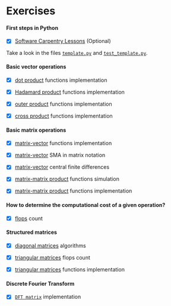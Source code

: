 # Exercises

#### First steps in Python

- [x] [Software Carpentry Lessons](https://github.com/birocoles/Disciplina-metodos-computacionais/tree/main/Content/first_steps_Python#software-carpentry-lesson) (Optional)

Take a look in the files [`template.py`](https://github.com/birocoles/Disciplina-metodos-computacionais/blob/main/Content/template.py) and [`test_template.py`](https://github.com/birocoles/Disciplina-metodos-computacionais/blob/main/Content/test_template.py).

#### Basic vector operations

- [x] [dot product](https://nbviewer.jupyter.org/github/birocoles/Disciplina-metodos-computacionais/blob/main/Content/dot.ipynb#Exercise) functions implementation

- [x] [Hadamard product](https://nbviewer.jupyter.org/github/birocoles/Disciplina-metodos-computacionais/blob/main/Content/hadamard.ipynb#Exercise) functions implementation

- [x] [outer product](https://nbviewer.jupyter.org/github/birocoles/Disciplina-metodos-computacionais/blob/main/Content/outer.ipynb#Exercise) functions implementation

- [x] [cross product](https://nbviewer.jupyter.org/github/birocoles/Disciplina-metodos-computacionais/blob/main/Content/cross.ipynb#Exercise) functions implementation

#### Basic matrix operations

- [x] [matrix-vector](https://nbviewer.jupyter.org/github/birocoles/Disciplina-metodos-computacionais/blob/main/Content/matrix-vector.ipynb#Exercise-1) functions implementation

- [x] [matrix-vector](https://nbviewer.jupyter.org/github/birocoles/Disciplina-metodos-computacionais/blob/main/Content/matrix-vector.ipynb#Exercise-2) SMA in matrix notation

- [x] [matrix-vector](https://nbviewer.jupyter.org/github/birocoles/Disciplina-metodos-computacionais/blob/main/Content/matrix-vector.ipynb#Exercise-3) central finite differences


- [x] [matrix-matrix product](https://nbviewer.jupyter.org/github/birocoles/Disciplina-metodos-computacionais/blob/main/Content/matrix-matrix.ipynb) functions simulation

- [x] [matrix-matrix product](https://nbviewer.jupyter.org/github/birocoles/Disciplina-metodos-computacionais/blob/main/Content/matrix-matrix.ipynb#Exercise) functions implementation

#### How to determine the computational cost of a given operation?

- [x] [flops](https://nbviewer.jupyter.org/github/birocoles/Disciplina-metodos-computacionais/blob/main/Content/flops.ipynb#Exercise) count

#### Structured matrices

- [x] [diagonal matrices](https://nbviewer.jupyter.org/github/birocoles/Disciplina-metodos-computacionais/blob/main/Content/diagonal_matrices_part1.ipynb#Exercise) algorithms

- [x] [triangular matrices](https://nbviewer.jupyter.org/github/birocoles/Disciplina-metodos-computacionais/blob/main/Content/triangular_matrices_part1.ipynb#Exercise-1) flops count

- [x] [triangular matrices](https://nbviewer.jupyter.org/github/birocoles/Disciplina-metodos-computacionais/blob/main/Content/triangular_matrices_part1.ipynb#Exercise-2) functions implementation

#### Discrete Fourier Transform

- [x] [`DFT matrix`](https://nbviewer.jupyter.org/github/birocoles/Disciplina-metodos-computacionais/blob/main/Content/fourier_1D_4.ipynb) implementation

